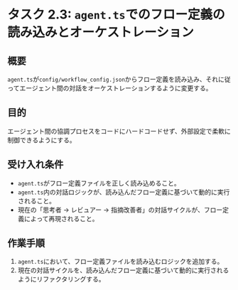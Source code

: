 # タスク 2.3: `agent.ts`でのフロー定義の読み込みとオーケストレーション

## 概要

`agent.ts`が`config/workflow_config.json`からフロー定義を読み込み、それに従ってエージェント間の対話をオーケストレーションするように変更する。

## 目的

エージェント間の協調プロセスをコードにハードコードせず、外部設定で柔軟に制御できるようにする。

## 受け入れ条件

*   `agent.ts`がフロー定義ファイルを正しく読み込めること。
*   `agent.ts`内の対話ロジックが、読み込んだフロー定義に基づいて動的に実行されること。
*   現在の「思考者 -> レビュアー -> 指摘改善者」の対話サイクルが、フロー定義によって再現されること。

## 作業手順

1.  `agent.ts`において、フロー定義ファイルを読み込むロジックを追加する。
2.  現在の対話サイクルを、読み込んだフロー定義に基づいて動的に実行されるようにリファクタリングする。
